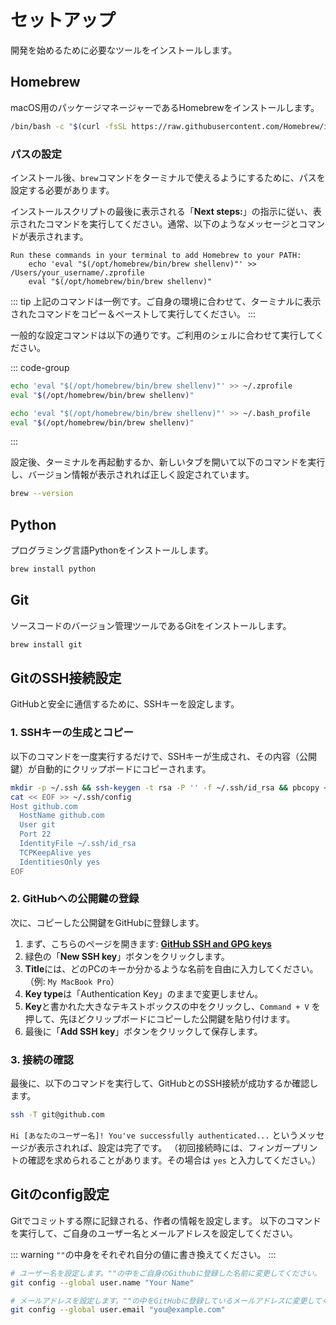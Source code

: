 # セットアップ

開発を始めるために必要なツールをインストールします。

## Homebrew

macOS用のパッケージマネージャーであるHomebrewをインストールします。

```bash
/bin/bash -c "$(curl -fsSL https://raw.githubusercontent.com/Homebrew/install/HEAD/install.sh)"
```

### パスの設定

インストール後、`brew`コマンドをターミナルで使えるようにするために、パスを設定する必要があります。

インストールスクリプトの最後に表示される「**Next steps:**」の指示に従い、表示されたコマンドを実行してください。通常、以下のようなメッセージとコマンドが表示されます。

```text
Run these commands in your terminal to add Homebrew to your PATH:
    echo 'eval "$(/opt/homebrew/bin/brew shellenv)"' >> /Users/your_username/.zprofile
    eval "$(/opt/homebrew/bin/brew shellenv)"
```

::: tip
上記のコマンドは一例です。ご自身の環境に合わせて、ターミナルに表示されたコマンドをコピー＆ペーストして実行してください。
:::

一般的な設定コマンドは以下の通りです。ご利用のシェルに合わせて実行してください。

::: code-group

```bash [~/.zprofile (zsh)]
echo 'eval "$(/opt/homebrew/bin/brew shellenv)"' >> ~/.zprofile
eval "$(/opt/homebrew/bin/brew shellenv)"
```

```bash [~/.bash_profile (bash)]
echo 'eval "$(/opt/homebrew/bin/brew shellenv)"' >> ~/.bash_profile
eval "$(/opt/homebrew/bin/brew shellenv)"
```

:::

設定後、ターミナルを再起動するか、新しいタブを開いて以下のコマンドを実行し、バージョン情報が表示されれば正しく設定されています。

```bash
brew --version
```

## Python

プログラミング言語Pythonをインストールします。

```bash
brew install python
```

## Git

ソースコードのバージョン管理ツールであるGitをインストールします。

```bash
brew install git
```

## GitのSSH接続設定

GitHubと安全に通信するために、SSHキーを設定します。

### 1. SSHキーの生成とコピー

以下のコマンドを一度実行するだけで、SSHキーが生成され、その内容（公開鍵）が自動的にクリップボードにコピーされます。

```bash
mkdir -p ~/.ssh && ssh-keygen -t rsa -P '' -f ~/.ssh/id_rsa && pbcopy < ~/.ssh/id_rsa.pub
cat << EOF >> ~/.ssh/config
Host github.com
  HostName github.com
  User git
  Port 22
  IdentityFile ~/.ssh/id_rsa
  TCPKeepAlive yes
  IdentitiesOnly yes
EOF
```

### 2. GitHubへの公開鍵の登録

次に、コピーした公開鍵をGitHubに登録します。

1. まず、こちらのページを開きます: [**GitHub SSH and GPG keys**](https://github.com/settings/keys)
2. 緑色の「**New SSH key**」ボタンをクリックします。
3. **Title**には、どのPCのキーか分かるような名前を自由に入力してください。（例: `My MacBook Pro`）
4. **Key type**は「Authentication Key」のままで変更しません。
5. **Key**と書かれた大きなテキストボックスの中をクリックし、`Command + V` を押して、先ほどクリップボードにコピーした公開鍵を貼り付けます。
6. 最後に「**Add SSH key**」ボタンをクリックして保存します。

### 3. 接続の確認

最後に、以下のコマンドを実行して、GitHubとのSSH接続が成功するか確認します。

```bash
ssh -T git@github.com
```

`Hi [あなたのユーザー名]! You've successfully authenticated...` というメッセージが表示されれば、設定は完了です。
（初回接続時には、フィンガープリントの確認を求められることがあります。その場合は `yes` と入力してください。）

## Gitのconfig設定

Gitでコミットする際に記録される、作者の情報を設定します。
以下のコマンドを実行して、ご自身のユーザー名とメールアドレスを設定してください。

::: warning
`""`の中身をそれぞれ自分の値に書き換えてください。
:::

```bash
# ユーザー名を設定します。""の中をご自身のGithubに登録した名前に変更してください。
git config --global user.name "Your Name"

# メールアドレスを設定します。""の中をGitHubに登録しているメールアドレスに変更してください。
git config --global user.email "you@example.com"
```
